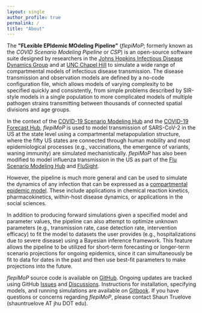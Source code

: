 ```yaml
---
layout: single
author_profile: true
permalink: /
title: "About"
---
```


The **"FLexible EPIdemic MOdeling Pipeline"** (*flepiMoP*; formerly known as the *COVID Scenario Modeling Pipeline* or *CSP*) is an open-source software suite designed by researchers in the [Johns Hopkins Infectious Disease Dynamics Group](http://www.iddynamics.jhsph.edu/) and at [UNC Chapel Hill](https://sph.unc.edu/epid/epidemiology-landing/) to simulate a wide range of compartmental models of infectious disease transmission. The disease transmission and observation models are defined by a no-code configuration file, which allows models of varying complexity to be specified quickly and consistently, from simple problems described by SIR-style models in a single population to more complicated models of multiple pathogen strains transmitting between thousands of connected spatial divisions and age groups.

In the context of the [COVID-19 Scenario Modeling Hub](https://covid19scenariomodelinghub.org/) and the [COVID-19 Forecast Hub](https://covid19forecasthub.org/), *flepiMoP* is used to model transmission of SARS-CoV-2 in the US at the state level using a compartmental metapopulation structure, where the fifty US states are connected through human mobility and most epidemiological processes (e.g., vaccinations, the emergence of variants, waning immunity) are simulated mechanistically. *flepiMoP* has also been modified to model influenza transmission in the US as part of the [Flu Scenario Modeling Hub](https://fluscenariomodelinghub.org/) and [FluSight](https://www.cdc.gov/flu/weekly/flusight/index.html).

However, the pipeline is much more general and can be used to simulate the dynamics of any infection that can be expressed as a [compartmental epidemic model](https://en.wikipedia.org/wiki/Compartmental_models_in_epidemiology). These include applications in chemical reaction kinetics, pharmacokinetics, within-host disease dynamics, or applications in the social sciences.

In addition to producing forward simulations given a specified model and parameter values, the pipeline can also attempt to optimize unknown parameters (e.g., transmission rate, case detection rate, intervention efficacy) to fit the model to datasets the user provides (e.g., hospitalizations due to severe disease) using a Bayesian inference framework. This feature allows the pipeline to be utilized for short-term forecasting or longer-term scenario projections for ongoing epidemics, since it can simultaneously be fit to data for dates in the past and then use best-fit parameters to make projections into the future.

*flepiMoP* source code is available on [GitHub](https://github.com/HopkinsIDD/flepiMoP). Ongoing updates are tracked using GitHub [Issues](https://github.com/HopkinsIDD/flepiMoP/issues) and [Discussions](https://github.com/HopkinsIDD/flepiMoP/discussions). Instructions for installation, specifying models, and running simulations are available on [Gitbook](https://iddynamics.gitbook.io/flepimop/). If you have questions or concerns regarding *flepiMoP*, please contact Shaun Truelove (shauntruelove AT jhu DOT edu).
